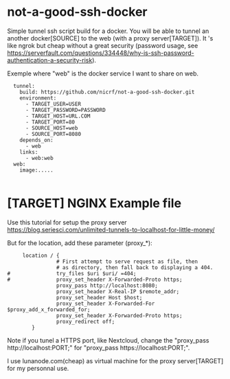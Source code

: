 # not-a-good-ssh-docker

Simple tunnel ssh script build for a docker. You will be able to tunnel an another docker[SOURCE] to the web (with a proxy server[TARGET]). It 's like ngrok but cheap without a great security (password usage, see https://serverfault.com/questions/334448/why-is-ssh-password-authentication-a-security-risk).

Exemple where "web" is the docker service I want to share on web.

```dockercompose
  tunnel:
    build: https://github.com/nicrf/not-a-good-ssh-docker.git
    environment:
      - TARGET_USER=USER
      - TARGET_PASSWORD=PASSWORD
      - TARGET_HOST=URL.COM
      - TARGET_PORT=80
      - SOURCE_HOST=web
      - SOURCE_PORT=8080     
    depends_on: 
      - web
    links:
      - web:web
  web:
    image:.....
    
```

#  [TARGET] NGINX Example file

Use this tutorial for setup the proxy server https://blog.seriesci.com/unlimited-tunnels-to-localhost-for-little-money/

But for the location, add these parameter (proxy_*):
```
     location / {
                # First attempt to serve request as file, then
                # as directory, then fall back to displaying a 404.
#               try_files $uri $uri/ =404;
#               proxy_set_header X-Forwarded-Proto https;
                proxy_pass http://localhost:8080;
                proxy_set_header X-Real-IP $remote_addr;
                proxy_set_header Host $host;
                proxy_set_header X-Forwarded-For $proxy_add_x_forwarded_for;
                proxy_set_header X-Forwarded-Proto https;
                proxy_redirect off;
        }
```

Note if you  tunel a HTTPS port, like Nextcloud, change the "proxy_pass http://localhost:PORT;" for "proxy_pass https://localhost:PORT;".

I use lunanode.com(cheap) as virtual machine for the proxy server[TARGET] for my personnal use.
